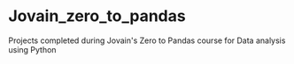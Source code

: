 # Jovain_zero_to_pandas
Projects completed during Jovain's Zero to Pandas course for Data analysis using Python
